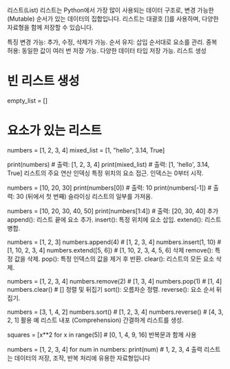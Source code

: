 리스트(List)
리스트는 Python에서 가장 많이 사용되는 데이터 구조로, 변경 가능한(Mutable) 순서가 있는 데이터의 집합입니다.
리스트는 대괄호 []를 사용하며, 다양한 자료형을 함께 저장할 수 있습니다.

특징
변경 가능: 추가, 수정, 삭제가 가능.
순서 유지: 삽입 순서대로 요소를 관리.
중복 허용: 동일한 값이 여러 번 저장 가능.
다양한 데이터 타입 저장 가능.
리스트 생성

# 빈 리스트 생성
empty_list = []

# 요소가 있는 리스트
numbers = [1, 2, 3, 4]
mixed_list = [1, "hello", 3.14, True]

print(numbers)      # 출력: [1, 2, 3, 4]
print(mixed_list)   # 출력: [1, 'hello', 3.14, True]
리스트의 주요 연산
인덱싱
특정 위치의 요소 접근.
인덱스는 0부터 시작.

numbers = [10, 20, 30]
print(numbers[0])  # 출력: 10
print(numbers[-1]) # 출력: 30 (뒤에서 첫 번째)
슬라이싱
리스트의 일부를 가져옴.

numbers = [10, 20, 30, 40, 50]
print(numbers[1:4])  # 출력: [20, 30, 40]
추가
append(): 리스트 끝에 요소 추가.
insert(): 특정 위치에 요소 삽입.
extend(): 리스트 병합.

numbers = [1, 2, 3]
numbers.append(4)         # [1, 2, 3, 4]
numbers.insert(1, 10)     # [1, 10, 2, 3, 4]
numbers.extend([5, 6])    # [1, 10, 2, 3, 4, 5, 6]
삭제
remove(): 특정 값을 삭제.
pop(): 특정 인덱스의 값을 제거 후 반환.
clear(): 리스트의 모든 요소 삭제.

numbers = [1, 2, 3, 4]
numbers.remove(2)   # [1, 3, 4]
numbers.pop(1)      # [1, 4]
numbers.clear()     # []
정렬 및 뒤집기
sort(): 오름차순 정렬.
reverse(): 요소 순서 뒤집기.

numbers = [3, 1, 4, 2]
numbers.sort()        # [1, 2, 3, 4]
numbers.reverse()     # [4, 3, 2, 1]
활용 예
리스트 내포 (Comprehension)
간결하게 리스트를 생성.

squares = [x**2 for x in range(5)]  # [0, 1, 4, 9, 16]
반복문과 함께 사용

numbers = [1, 2, 3, 4]
for num in numbers:
    print(num)  # 1, 2, 3, 4 출력
리스트는 데이터의 저장, 조작, 반복 처리에 유용한 자료형입니다

